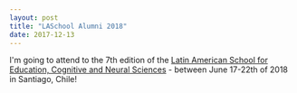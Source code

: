 ```yaml
---
layout: post
title: "LASchool Alumni 2018"
date: 2017-12-13
---
```


I'm going to attend to the 7th edition of the <a href="http://2018.laschool4education.com/" class="ext" target="_blank">Latin American School for Education, Cognitive and Neural Sciences</a> - between June 17-22th of 2018 in Santiago, Chile!  

